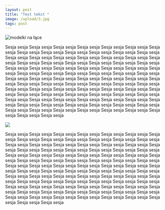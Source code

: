```yaml
---
layout: post
title: "Test tekst "
image: /upload/3.jpg
tags: post
---
```

![modelki na łące](/upload/2.jpg)

Sesja sesja Sesja sesja Sesja sesja Sesja sesja Sesja sesja Sesja sesja Sesja sesja Sesja sesja Sesja sesja Sesja sesja Sesja sesja Sesja sesja Sesja sesja Sesja sesja Sesja sesja Sesja sesja Sesja sesja Sesja sesja Sesja sesja Sesja sesja Sesja sesja Sesja sesja Sesja sesja Sesja sesja Sesja sesja Sesja sesja Sesja sesja Sesja sesja Sesja sesja Sesja sesja Sesja sesja Sesja sesja Sesja sesja Sesja sesja Sesja sesja Sesja sesja Sesja sesja Sesja sesja Sesja sesja Sesja sesja Sesja sesja Sesja sesja Sesja sesja Sesja sesja Sesja sesja Sesja sesja Sesja sesja Sesja sesja Sesja sesja Sesja sesja Sesja sesja Sesja sesja Sesja sesja Sesja sesja Sesja sesja Sesja sesja Sesja sesja Sesja sesja Sesja sesja Sesja sesja Sesja sesja Sesja sesja Sesja sesja Sesja sesja Sesja sesja Sesja sesja Sesja sesja Sesja sesja Sesja sesja Sesja sesja Sesja sesja Sesja sesja Sesja sesja Sesja sesja Sesja sesja Sesja sesja Sesja sesja Sesja sesja Sesja sesja Sesja sesja Sesja sesja Sesja sesja Sesja sesja Sesja sesja Sesja sesja Sesja sesja Sesja sesja

![](/upload/1-11.jpg)



Sesja sesja Sesja sesja Sesja sesja Sesja sesja Sesja sesja Sesja sesja Sesja sesja Sesja sesja Sesja sesja Sesja sesja Sesja sesja Sesja sesja Sesja sesja Sesja sesja Sesja sesja Sesja sesja Sesja sesja Sesja sesja Sesja sesja Sesja sesja Sesja sesja Sesja sesja Sesja sesja Sesja sesja Sesja sesja Sesja sesja Sesja sesja Sesja sesja Sesja sesja Sesja sesja Sesja sesja Sesja sesja Sesja sesja Sesja sesja Sesja sesja Sesja sesja Sesja sesja Sesja sesja Sesja sesja Sesja sesja Sesja sesja Sesja sesja Sesja sesja Sesja sesja Sesja sesja Sesja sesja Sesja sesja Sesja sesja Sesja sesja Sesja sesja Sesja sesja Sesja sesja Sesja sesja Sesja sesja Sesja sesja Sesja sesja Sesja sesja Sesja sesja Sesja sesja Sesja sesja Sesja sesja Sesja sesja Sesja sesja Sesja sesja Sesja sesja Sesja sesja Sesja sesja Sesja sesja Sesja sesja Sesja sesja Sesja sesja Sesja sesja Sesja sesja Sesja sesja Sesja sesja Sesja sesja Sesja sesja Sesja sesja Sesja sesja Sesja sesja Sesja sesja Sesja sesja Sesja sesja Sesja sesja Sesja sesja Sesja sesja Sesja sesja
